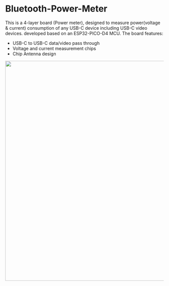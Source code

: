 # Bluetooth-Power-Meter
This is a 4-layer board (Power meter), designed to measure power(voltage & current) consumption of any USB-C device including USB-C video devices.
developed based on an ESP32-PICO-D4 MCU.
The board features:
- USB-C to USB-C data/video pass through
- Voltage and current measurement chips
- Chip Antenna design

<p align="center">
<img src="https://user-images.githubusercontent.com/16338014/216854339-5371fc36-e518-4b33-afae-995052502e64.png" width='700'>
</p>
